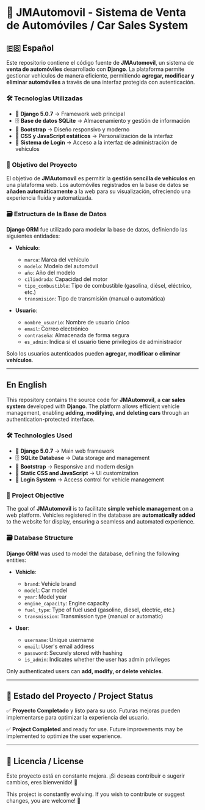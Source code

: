 # 🚗 JMAutomovil - Sistema de Venta de Automóviles / Car Sales System

## 🇪🇸 Español

Este repositorio contiene el código fuente de **JMAutomovil**, un sistema de **venta de automóviles** desarrollado con **Django**. La plataforma permite gestionar vehículos de manera eficiente, permitiendo **agregar, modificar y eliminar automóviles** a través de una interfaz protegida con autenticación.

### 🛠 Tecnologías Utilizadas

- 🐍 **Django 5.0.7** → Framework web principal
- 🗄️ **Base de datos SQLite** → Almacenamiento y gestión de información
- 🎨 **Bootstrap** → Diseño responsivo y moderno
- 💾 **CSS y JavaScript estáticos** → Personalización de la interfaz
- 🔐 **Sistema de Login** → Acceso a la interfaz de administración de vehículos

### 🎯 Objetivo del Proyecto

El objetivo de **JMAutomovil** es permitir la **gestión sencilla de vehículos** en una plataforma web. Los automóviles registrados en la base de datos se **añaden automáticamente** a la web para su visualización, ofreciendo una experiencia fluida y automatizada.

### 🗃️ Estructura de la Base de Datos

**Django ORM** fue utilizado para modelar la base de datos, definiendo las siguientes entidades:

- **Vehículo**:
  - `marca`: Marca del vehículo
  - `modelo`: Modelo del automóvil
  - `año`: Año del modelo
  - `cilindrada`: Capacidad del motor
  - `tipo_combustible`: Tipo de combustible (gasolina, diésel, eléctrico, etc.)
  - `transmisión`: Tipo de transmisión (manual o automática)

- **Usuario**:
  - `nombre_usuario`: Nombre de usuario único
  - `email`: Correo electrónico
  - `contraseña`: Almacenada de forma segura
  - `es_admin`: Indica si el usuario tiene privilegios de administrador

Solo los usuarios autenticados pueden **agregar, modificar o eliminar vehículos**.

---------------------------------------------------------------------------------------------------------------------------------------------------------------------

## En English

This repository contains the source code for **JMAutomovil**, a **car sales system** developed with **Django**. The platform allows efficient vehicle management, enabling **adding, modifying, and deleting cars** through an authentication-protected interface.

### 🛠 Technologies Used

- 🐍 **Django 5.0.7** → Main web framework
- 🗄️ **SQLite Database** → Data storage and management
- 🎨 **Bootstrap** → Responsive and modern design
- 💾 **Static CSS and JavaScript** → UI customization
- 🔐 **Login System** → Access control for vehicle management

### 🎯 Project Objective

The goal of **JMAutomovil** is to facilitate **simple vehicle management** on a web platform. Vehicles registered in the database are **automatically added** to the website for display, ensuring a seamless and automated experience.

### 🗃️ Database Structure

**Django ORM** was used to model the database, defining the following entities:

- **Vehicle**:
  - `brand`: Vehicle brand
  - `model`: Car model
  - `year`: Model year
  - `engine_capacity`: Engine capacity
  - `fuel_type`: Type of fuel used (gasoline, diesel, electric, etc.)
  - `transmission`: Transmission type (manual or automatic)

- **User**:
  - `username`: Unique username
  - `email`: User's email address
  - `password`: Securely stored with hashing
  - `is_admin`: Indicates whether the user has admin privileges

Only authenticated users can **add, modify, or delete vehicles**.

---------------------------------------------------------------------------------------------------------------------------------------------------------------------

## 📌 Estado del Proyecto / Project Status

✅ **Proyecto Completado** y listo para su uso. Futuras mejoras pueden implementarse para optimizar la experiencia del usuario.

✅ **Project Completed** and ready for use. Future improvements may be implemented to optimize the user experience.

---------------------------------------------------------------------------------------------------------------------------------------------------------------------

## 📄 Licencia / License

Este proyecto está en constante mejora. ¡Si deseas contribuir o sugerir cambios, eres bienvenido! 🚀

This project is constantly evolving. If you wish to contribute or suggest changes, you are welcome! 🚀
